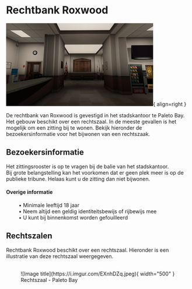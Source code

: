 # Rechtbank Roxwood

![Image title](img/stadskantoor.webp){ align=right }

De rechtbank van Roxwood is gevestigd in het stadskantoor te Paleto Bay. 
Het gebouw beschikt over een rechtszaal.
In de meeste gevallen is het mogelijk om een zitting bij te wonen. 
Bekijk hieronder de bezoekersinformatie voor het bijwonen van een rechtszaak. 

## Bezoekersinformatie

Het zittingsrooster is op te vragen bij de balie van het stadskantoor. <br />
Bij grote belangstelling kan het voorkomen dat er geen plek meer is op de publieke tribune. 
Helaas kunt u de zitting dan niet bijwonen.

#### Overige informatie
&ensp; &nbsp; &nbsp; &nbsp; • Minimale leeftijd 18 jaar <br />
&ensp; &nbsp; &nbsp; &nbsp; • Neem altijd een geldig identiteitsbewijs of rijbewijs mee     
&ensp; &nbsp; &nbsp; &nbsp; • U kunt bij binnenkomst worden gefouilleerd  

## Rechtszalen

Rechtbank Roxwood beschikt over een rechtszaal. 
Hieronder is een illustratie van deze rechtszaal weergegeven.
<br />
<br />

<figure markdown="span">
  ![Image title](https://i.imgur.com/EXnhDZq.jpeg){ width="500" }
  <figcaption>Rechtszaal - Paleto Bay</figcaption>
</figure>
